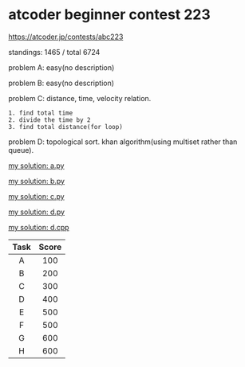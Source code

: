 # atcoder beginner contest 223



https://atcoder.jp/contests/abc223



standings: 1465 / total 6724

problem A: easy(no description)

problem B: easy(no description)

problem C: distance, time, velocity relation.

	1. find total time
 	2. divide the time by 2
 	3. find total distance(for loop)

problem D: topological sort. khan algorithm(using multiset rather than queue).

[my solution: a.py](a.py)

[my solution: b.py](b.py)

[my solution: c.py](c.py)

[my solution: d.py](d.py)

[my solution: d.cpp](d.cpp)

| Task | Score |
| :--: | :---: |
|  A   |  100  |
|  B   |  200  |
|  C   |  300  |
|  D   |  400  |
|  E   |  500  |
|  F   |  500  |
|  G   |  600  |
|  H   |  600  |



